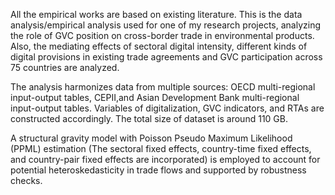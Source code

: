 All the empirical works are based on existing literature. 
This is the data analysis/empirical analysis used for one of my research projects, analyzing the role of GVC position on cross-border trade in environmental products. Also, the mediating effects of sectoral digital intensity, different kinds of digital provisions in existing trade agreements and GVC participation across 75 countries are analyzed. 

The analysis harmonizes data from multiple sources: OECD multi-regional input-output tables, CEPII,and Asian Development Bank multi-regional input-output tables. Variables of digitalization, GVC indicators, and RTAs are constructed accordingly. The total size of dataset is around 110 GB.

A structural gravity model with Poisson Pseudo Maximum Likelihood (PPML) estimation (The sectoral fixed effects, country-time fixed effects, and country-pair fixed effects are incorporated) is employed to account for potential heteroskedasticity in trade flows and supported by robustness checks.
